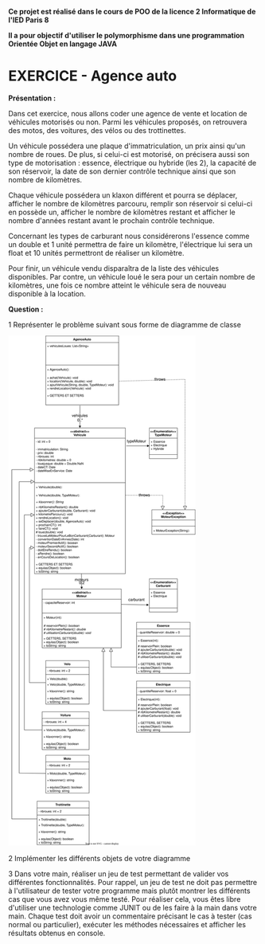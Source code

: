 **Ce projet est réalisé dans le cours de POO de la licence 2 Informatique de l'IED Paris 8**

**Il a pour objectif d'utiliser le polymorphisme dans une programmation Orientée Objet en langage JAVA**

# EXERCICE - Agence auto
 
**Présentation :**

Dans cet exercice, nous allons coder une agence de vente et location de véhicules motorisés ou non. Parmi les véhicules proposés, on retrouvera des motos, des voitures, des vélos ou des trottinettes. 

Un véhicule possédera une plaque d'immatriculation, un prix ainsi qu'un nombre de roues. De plus, si celui-ci est motorisé, on précisera aussi son type de motorisation : essence, électrique ou hybride (les 2), la capacité de son réservoir, la date de son dernier contrôle technique ainsi que son
nombre de kilomètres.

Chaque véhicule possédera un klaxon différent et pourra se déplacer, afficher le nombre de kilomètres parcouru, remplir son réservoir si celui-ci en possède un, afficher le nombre de kilomètres restant et afficher le nombre d'années restant avant le prochain contrôle technique.

Concernant les types de carburant nous considérerons l'essence comme un double et 1 unité permettra de faire un kilomètre, l'électrique lui sera un float et 10 unités permettront de réaliser un kilomètre.

Pour finir, un véhicule vendu disparaîtra de la liste des véhicules disponibles. Par contre, un véhicule loué le sera pour un certain nombre de kilomètres, une fois ce nombre atteint le véhicule sera de nouveau disponible à la location.

**Question :**

1 Représenter le problème suivant sous forme de diagramme de classe

![diagramme de classe](assets/diagramme_de_classe.drawio.svg)

2 Implémenter les différents objets de votre diagramme

3 Dans votre main, réaliser un jeu de test permettant de valider vos différentes fonctionnalités. Pour rappel, un jeu de test ne doit pas permettre à l'utilisateur de tester votre programme mais plutôt montrer les différents cas que vous avez vous même testé. Pour réaliser cela, vous êtes libre d'utiliser une technologie comme JUNIT ou de les faire à la main dans votre main. Chaque test doit avoir un commentaire précisant le cas à tester (cas normal ou particulier), exécuter les méthodes nécessaires et afficher les résultats obtenus en console.
